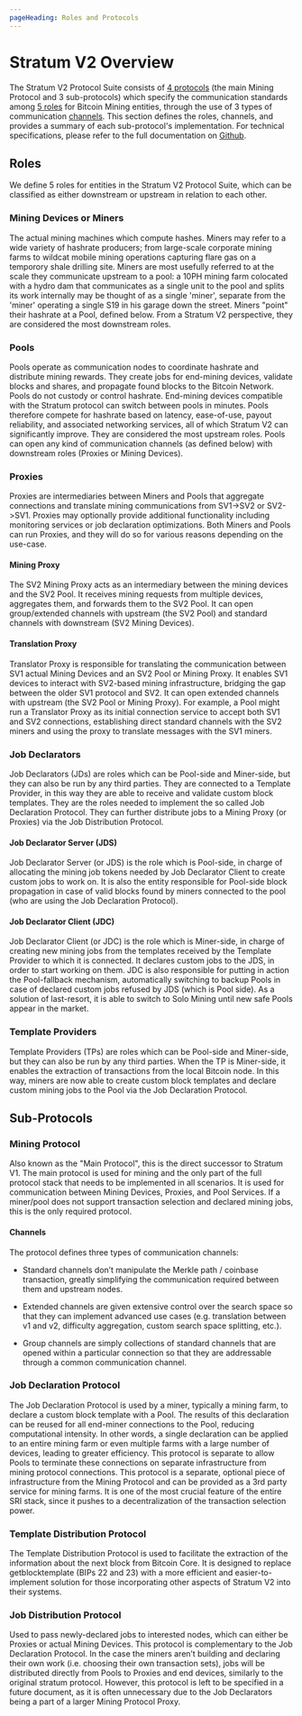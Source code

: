 ```yaml
---
pageHeading: Roles and Protocols
---
```


# Stratum V2 Overview

The Stratum V2 Protocol Suite consists of [4 protocols](#sub-protocols) (the main Mining Protocol and 3 sub-protocols) which specify the communication standards among [5 roles](#roles) for Bitcoin Mining entities, through the use of 3 types of communication [channels](#channels). This section defines the roles, channels, and provides a summary of each sub-protocol's implementation. For technical specifications, please refer to the full documentation on [Github](https://www.github.com/stratum-mining/sv2-spec).

## Roles

We define 5 roles for entities in the Stratum V2 Protocol Suite, which can be classified as either downstream or upstream in relation to each other.

### Mining Devices or Miners

The actual mining machines which compute hashes. Miners may refer to a wide variety of hashrate producers; from large-scale corporate mining farms to wildcat mobile mining operations capturing flare gas on a temporory shale drilling site. Miners are most usefully referred to at the scale they communicate upstream to a pool: a 10PH mining farm colocated with a hydro dam that communicates as a single unit to the pool and splits its work internally may be thought of as a single 'miner', separate from the 'miner' operating a single S19 in his garage down the street. Miners "point" their hashrate at a Pool, defined below. From a Stratum V2 perspective, they are considered the most downstream roles.

### Pools 

Pools operate as communication nodes to coordinate hashrate and distribute mining rewards. They create jobs for end-mining devices, validate blocks and shares, and propagate found blocks to the Bitcoin Network. Pools do not custody or control hashrate. End-mining devices compatible with the Stratum protocol can switch between pools in minutes. Pools therefore compete for hashrate based on latency, ease-of-use, payout reliability, and associated networking services, all of which Stratum V2 can significantly improve. They are considered the most upstream roles. Pools can open any kind of communication channels (as defined below) with downstream roles (Proxies or Mining Devices).


### Proxies

Proxies are intermediaries between Miners and Pools that aggregate connections and translate mining communications from SV1->SV2 or SV2->SV1. Proxies may optionally provide additional functionality including monitoring services or job declaration optimizations. Both Miners and Pools can run Proxies, and they will do so for various reasons depending on the use-case.

#### Mining Proxy

The SV2 Mining Proxy acts as an intermediary between the mining devices and the SV2 Pool. It receives mining requests from multiple devices, aggregates them, and forwards them to the SV2 Pool. It can open group/extended channels with upstream (the SV2 Pool) and standard channels with downstream (SV2 Mining Devices).

#### Translation Proxy

Translator Proxy is responsible for translating the communication between SV1 actual Mining Devices and an SV2 Pool or Mining Proxy. It enables SV1 devices to interact with SV2-based mining infrastructure, bridging the gap between the older SV1 protocol and SV2. It can open extended channels with upstream (the SV2 Pool or Mining Proxy).
For example, a Pool might run a Translator Proxy as its initial connection service to accept both SV1 and SV2 connections, establishing direct standard channels with the SV2 miners and using the proxy to translate messages with the SV1 miners.

### Job Declarators

Job Declarators (JDs) are roles which can be Pool-side and Miner-side, but they can also be run by any third parties. They are connected to a Template Provider, in this way they are able to receive and validate custom block templates. They are the roles needed to implement the so called Job Declaration Protocol. They can further distribute jobs to a Mining Proxy (or Proxies) via the Job Distribution Protocol.

#### Job Declarator Server (JDS)

Job Declarator Server (or JDS) is the role which is Pool-side, in charge of allocating the mining job tokens needed by Job Declarator Client to create custom jobs to work on. It is also the entity responsible for Pool-side block propagation in case of valid blocks found by miners connected to the pool (who are using the Job Declaration Protocol).

#### Job Declarator Client (JDC)

Job Declarator Client (or JDC) is the role which is Miner-side, in charge of creating new mining jobs from the templates received by the Template Provider to which it is connected. It declares custom jobs to the JDS, in order to start working on them. JDC is also responsible for putting in action the Pool-fallback mechanism, automatically switching to backup Pools in case of declared custom jobs refused by JDS (which is Pool side). As a solution of last-resort, it is able to switch to Solo Mining until new safe Pools appear in the market.

### Template Providers

Template Providers (TPs) are roles which can be Pool-side and Miner-side, but they can also be run by any third parties. When the TP is Miner-side, it enables the extraction of transactions from the local Bitcoin node. In this way, miners are now able to create custom block templates and declare custom mining jobs to the Pool via the Job Declaration Protocol.


## Sub-Protocols

### Mining Protocol

Also known as the "Main Protocol", this is the direct successor to Stratum V1. The main protocol is used for mining and the only part of the full protocol stack that needs to be implemented in all scenarios. It is used for communication between Mining Devices, Proxies, and Pool Services. If a miner/pool does not support transaction selection and declared mining jobs, this is the only required protocol.
#### Channels
The protocol defines three types of communication channels:

- Standard channels don’t manipulate the Merkle path / coinbase transaction, greatly simplifying the communication required between them and upstream nodes.

- Extended channels are given extensive control over the search space so that they can implement advanced use cases (e.g. translation between v1 and v2, difficulty aggregation, custom search space splitting, etc.).

- Group channels are simply collections of standard channels that are opened within a particular connection so that they are addressable through a common communication channel.

### Job Declaration Protocol

The Job Declaration Protocol is used by a miner, typically a mining farm, to declare a custom block template with a Pool. The results of this declaration can be reused for all end-miner connections to the Pool, reducing computational intensity. In other words, a single declaration can be applied to an entire mining farm or even multiple farms with a large number of devices, leading to greater efficiency. This protocol is separate to allow Pools to terminate these connections on separate infrastructure from mining protocol connections. This protocol is a separate, optional piece of infrastructure from the Mining Protocol and can be provided as a 3rd party service for mining farms. It is one of the most crucial feature of the entire SRI stack, since it pushes to a decentralization of the transaction selection power.

### Template Distribution Protocol

The Template Distribution Protocol is used to facilitate the extraction of the information about the next block from Bitcoin Core. It is designed to replace getblocktemplate (BIPs 22 and 23) with a more efficient and easier-to-implement solution for those incorporating other aspects of Stratum V2 into their systems.

### Job Distribution Protocol

Used to pass newly-declared jobs to interested nodes, which can either be Proxies or actual Mining Devices. This protocol is complementary to the Job Declaration Protocol. In the case the miners aren’t building and declaring their own work (i.e. choosing their own transaction sets), jobs will be distributed directly from Pools to Proxies and end devices, similarly to the original stratum protocol. However, this protocol is left to be specified in a future document, as it is often unnecessary due to the Job Declarators being a part of a larger Mining Protocol Proxy.